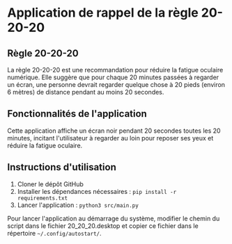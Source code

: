 # Application de rappel de la règle 20-20-20

## Règle 20-20-20
La règle 20-20-20 est une recommandation pour réduire la fatigue oculaire numérique. Elle suggère que pour chaque 20 minutes passées à regarder un écran, une personne devrait regarder quelque chose à 20 pieds (environ 6 mètres) de distance pendant au moins 20 secondes.

## Fonctionnalités de l'application
Cette application affiche un écran noir pendant 20 secondes toutes les 20 minutes, incitant l'utilisateur à regarder au loin pour reposer ses yeux et réduire la fatigue oculaire.  

## Instructions d'utilisation
1. Cloner le dépôt GitHub
2. Installer les dépendances nécessaires : `pip install -r requirements.txt`
3. Lancer l'application : `python3 src/main.py`

Pour lancer l'application au démarrage du système, modifier le chemin du script dans le fichier 20_20_20.desktop et copier ce fichier dans le répertoire `~/.config/autostart/`.